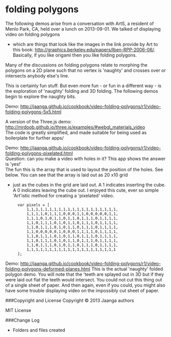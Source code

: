 folding polygons
================

The following demos arise from a conversation with ArtS, a resident of Menlo Park, CA, held over a lunch on 2013-09-01. 
We talked of displaying video on folding polygons 
- which are things that look like the images in the link provide by Art to this book: http://graphics.berkeley.edu/papers/Iben-RPP-2006-06/.
Basically, if you like origami then you like folding polygons. 

Many of the discussions on folding polygons relate to morphing the polygons on a 2D plane 
such that no vertex is 'naughty' and crosses over or intersects anybody else's line.

This is certainly fun stuff. But even more fun - or fun in a different way - is the exploration of 'naughty' folding and 3D folding. 
The following demos begin to explore the naughty bits.

Demo: http://jaanga.github.io/cookbook/video-folding-polygons/r1/video-folding-polygons-5x5.html

A version of the Three.js demo:  
http://mrdoob.github.io/three.js/examples/#webgl_materials_video  
The code is greatly simplified, and made suitable for being used as boilerplate for further apps/  

Demo: http://jaanga.github.io/cookbook/video-folding-polygons/r1/video-folding-polygons-pixelated.html  
Question: can you make a video with holes in it? This app shows the answer is 'yes!'  
The fun this is the array that is used to layout the position of the holes. See below. You can see that the array is laid out as 20 x10 grid 
- just as  the cubes in the grid are laid out. A 1 indicates inserting the cube. A 0 indicates leaving the cube out. 
I enjoyed this cute, ever so simple 'Art'istic method for creating a 'pixelated' video.

		var pixels = [
			1,1,1,1,1,1,1,1,1,1,1,1,1,1,1,1,1,1,1,1,
			1,1,1,1,0,1,1,1,0,0,0,1,1,0,0,0,0,0,1,1,
			1,1,1,0,1,0,1,1,0,1,1,0,1,1,1,0,1,1,1,1,
			1,1,0,1,1,1,0,1,0,1,1,0,1,1,1,0,1,1,1,1,
			1,1,0,1,1,1,0,1,0,1,1,0,1,1,1,0,1,1,1,1,
			1,1,0,0,0,0,0,1,0,0,0,1,1,1,1,0,1,1,1,1,
			1,1,0,1,1,1,0,1,0,1,1,0,1,1,1,0,1,1,1,1,
			1,1,0,1,1,1,0,1,0,1,1,0,1,1,1,0,1,1,1,1,
			1,1,0,1,1,1,0,1,0,1,1,0,1,1,1,0,1,1,1,1,
			1,1,1,1,1,1,1,1,1,1,1,1,1,1,1,1,1,1,1,1
		];

Demo: http://jaanga.github.io/cookbook/video-folding-polygons/r1/video-folding-polygons-deformed-planes.html
This is the actual 'naughty' folded polygon demo. You will note that the 'teeth are splayed out in 3D 
but if they were laid out flat the teeth would intersect.
You could not cut this thing out of a single sheet of paper. 
And then again, even if you could, you might also have some trouble displaying video on the impossibly cut sheet of paper.

###Copyright and License
Copyright &copy; 2013 Jaanga authors

MIT License

###Change Log
* Folders and files created





